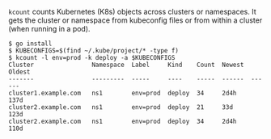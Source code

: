 `kcount` counts Kubernetes (K8s) objects across clusters or namespaces. It
gets the cluster or namespace from kubeconfig files or from within a cluster
(when running in a pod).

```
$ go install
$ KUBECONFIGS=$(find ~/.kube/project/* -type f)
$ kcount -l env=prod -k deploy -a $KUBECONFIGS
Cluster                Namespace  Label     Kind    Count  Newest  Oldest
-------                ---------  -----     ----    -----  ------  ------
cluster1.example.com   ns1        env=prod  deploy  34     2d4h    137d
cluster2.example.com   ns1        env=prod  deploy  21     33d     123d
cluster2.example.com   ns1        env=prod  deploy  34     2d4h    110d
```